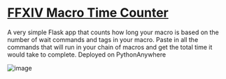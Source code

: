 # [FFXIV Macro Time Counter](http://pinapelz.pythonanywhere.com/)
A very simple Flask app that counts how long your macro is based on the number of wait commands and tags in your macro. Paste in all the commands that will run in your chain of macros and get the total time it would take to complete.
Deployed on PythonAnywhere

![image](https://user-images.githubusercontent.com/21994085/229261459-7b87609d-1364-44bc-8575-b4c8cfcddac7.png)

